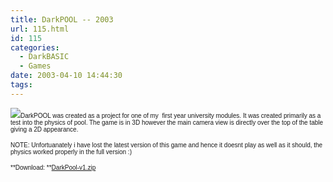 ```yaml
---
title: DarkPOOL -- 2003
url: 115.html
id: 115
categories:
  - DarkBASIC
  - Games
date: 2003-04-10 14:44:30
tags:
---
```


![](/wp-content/uploads/Image/darkpool.gif)<font size="1" face="Verdana, Arial, Helvetica, sans-serif">DarkPOOL                                        was created as a project for one of my&nbsp; first year university modules.                                        It was created primarily as a test into                                        the physics of pool. The game is in 3D however                                        the main camera view is directly over the                                        top of the table giving a 2D appearance.</font>

<font size="1" face="Verdana, Arial, Helvetica, sans-serif">NOTE:                                        Unfortuanately i have lost the latest version                                        of this game and hence it doesnt play as                                        well as it should, the physics worked properly                                        in the full version :)</font>

<font size="1" face="Verdana, Arial, Helvetica, sans-serif">**Download: **[DarkPool-v1.zip](https://www.mikecann.co.uk/Files/DarkPool-v1.zip)
</font>